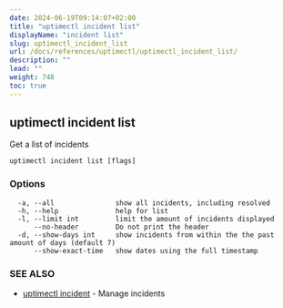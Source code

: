 ```yaml
---
date: 2024-06-19T09:14:07+02:00
title: "uptimectl incident list"
displayName: "incident list"
slug: uptimectl_incident_list
url: /docs/references/uptimectl/uptimectl_incident_list/
description: ""
lead: ""
weight: 748
toc: true
---
```

## uptimectl incident list

Get a list of incidents

```
uptimectl incident list [flags]
```

### Options

```
  -a, --all               show all incidents, including resolved
  -h, --help              help for list
  -l, --limit int         limit the amount of incidents displayed
      --no-header         Do not print the header
  -d, --show-days int     show incidents from within the the past amount of days (default 7)
      --show-exact-time   show dates using the full timestamp
```

### SEE ALSO

* [uptimectl incident](/docs/references/uptimectl/uptimectl_incident/)	 - Manage incidents

